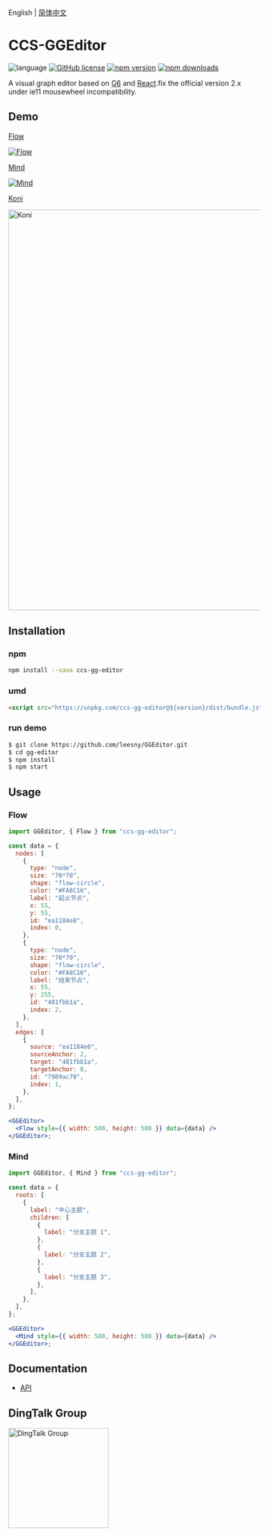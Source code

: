 English | [简体中文](README.zh-CN.md)

# CCS-GGEditor

![language](https://img.shields.io/badge/language-react-red.svg) [![GitHub license](https://img.shields.io/github/license/mashape/apistatus.svg)](https://github.com/leesny/GGEditor/blob/master/LICENSE)
[![npm version](https://img.shields.io/npm/v/ccs-gg-editor.svg)](https://www.npmjs.com/package/gg-editor)
[![npm downloads](https://img.shields.io/npm/dm/gg-editor.svg)](https://www.npmjs.com/package/ccs-gg-editor)

A visual graph editor based on [G6](https://github.com/antvis/g6) and [React](https://github.com/facebook/react).fix the official version 2.x under ie11 mousewheel incompatibility.

## Demo

[Flow](http://ggeditor.com/demo/#/flow)

[![Flow](https://img.alicdn.com/tfs/TB1cl0LyAzoK1RjSZFlXXai4VXa-800-407.gif)](http://ggeditor.com/demo/#/flow)

[Mind](http://ggeditor.com/demo/#/mind)

[![Mind](https://img.alicdn.com/tfs/TB1Qed2yxjaK1RjSZFAXXbdLFXa-800-467.gif)](http://ggeditor.com/demo/#/mind)

[Koni](http://ggeditor.com/demo/#/koni)

[<img src="https://img.alicdn.com/tfs/TB1vWxUyAvoK1RjSZFwXXciCFXa-1920-1003.png" alt="Koni" width="800">](http://ggeditor.com/demo/#/koni)

## Installation

### npm

```sh
npm install --save ccs-gg-editor
```

### umd

```html
<script src="https://unpkg.com/ccs-gg-editor@${version}/dist/bundle.js"></script>
```

### run demo

```sh
$ git clone https://github.com/leesny/GGEditor.git
$ cd gg-editor
$ npm install
$ npm start
```

## Usage

### Flow

```jsx
import GGEditor, { Flow } from "ccs-gg-editor";

const data = {
  nodes: [
    {
      type: "node",
      size: "70*70",
      shape: "flow-circle",
      color: "#FA8C16",
      label: "起止节点",
      x: 55,
      y: 55,
      id: "ea1184e8",
      index: 0,
    },
    {
      type: "node",
      size: "70*70",
      shape: "flow-circle",
      color: "#FA8C16",
      label: "结束节点",
      x: 55,
      y: 255,
      id: "481fbb1a",
      index: 2,
    },
  ],
  edges: [
    {
      source: "ea1184e8",
      sourceAnchor: 2,
      target: "481fbb1a",
      targetAnchor: 0,
      id: "7989ac70",
      index: 1,
    },
  ],
};

<GGEditor>
  <Flow style={{ width: 500, height: 500 }} data={data} />
</GGEditor>;
```

### Mind

```jsx
import GGEditor, { Mind } from "ccs-gg-editor";

const data = {
  roots: [
    {
      label: "中心主题",
      children: [
        {
          label: "分支主题 1",
        },
        {
          label: "分支主题 2",
        },
        {
          label: "分支主题 3",
        },
      ],
    },
  ],
};

<GGEditor>
  <Mind style={{ width: 500, height: 500 }} data={data} />
</GGEditor>;
```

## Documentation

- [API](/docs/README.md#api)

## DingTalk Group

[<img src="https://img.alicdn.com/tfs/TB1AWhRywHqK1RjSZJnXXbNLpXa-1242-1602.jpg" alt="DingTalk Group" width="200">](https://qr.dingtalk.com/action/joingroup?code=v1,k1,PSFRQbatttuFXEJhDNG1P4CMMUI1+sUDO5MZr3gjhqk=&_dt_no_comment=1&origin=11)
